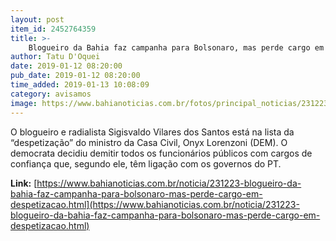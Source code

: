 ```yaml
---
layout: post
item_id: 2452764359
title: >-
    Blogueiro da Bahia faz campanha para Bolsonaro, mas perde cargo em ‘despetização’
author: Tatu D'Oquei
date: 2019-01-12 08:20:00
pub_date: 2019-01-12 08:20:00
time_added: 2019-01-13 10:08:09
category: avisamos
image: https://www.bahianoticias.com.br/fotos/principal_noticias/231223/IMAGEM_NOTICIA_9.jpg
---
```


O blogueiro e radialista Sigisvaldo Vilares dos Santos está na lista da “despetização” do ministro da Casa Civil, Onyx Lorenzoni (DEM). O democrata decidiu demitir todos os funcionários públicos com cargos de confiança que, segundo ele, têm ligação com os governos do PT.

**Link:** [https://www.bahianoticias.com.br/noticia/231223-blogueiro-da-bahia-faz-campanha-para-bolsonaro-mas-perde-cargo-em-despetizacao.html](https://www.bahianoticias.com.br/noticia/231223-blogueiro-da-bahia-faz-campanha-para-bolsonaro-mas-perde-cargo-em-despetizacao.html)

